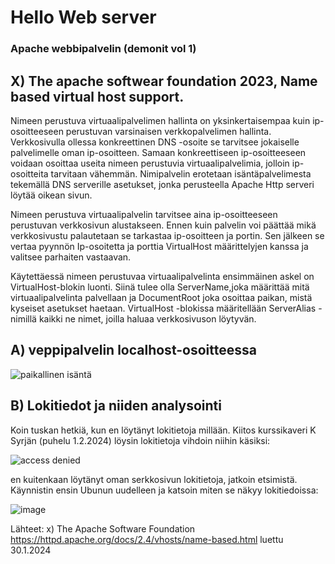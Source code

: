 # Hello Web server
### Apache webbipalvelin (demonit vol 1)

## X) The apache softwear foundation 2023, Name based virtual host support. 
  Nimeen perustuva virtuaalipalvelimen hallinta on yksinkertaisempaa kuin ip-osoitteeseen perustuvan varsinaisen verkkopalvelimen hallinta. Verkkosivulla ollessa konkreettinen DNS -osoite se tarvitsee jokaiselle palvelimelle oman ip-osoitteen. Samaan konkreettiseen ip-osoitteeseen voidaan osoittaa useita nimeen perustuvia virtuaalipalvelimia, jolloin ip-osoitteita tarvitaan vähemmän. Nimipalvelin erotetaan isäntäpalvelimesta tekemällä DNS serverille asetukset, jonka perusteella Apache Http serveri löytää oikean sivun.   
  
  Nimeen perustuva virtuaalipalvelin tarvitsee aina ip-osoitteeseen perustuvan verkkosivun alustakseen. Ennen kuin palvelin voi päättää mikä verkkosivustu palautetaan se tarkastaa ip-osoitteen ja portin. Sen jälkeen se vertaa pyynnön Ip-osoitetta ja porttia VirtualHost määrittelyjen kanssa ja valitsee parhaiten vastaavan.  
  
  Käytettäessä nimeen perustuvaa virtuaalipalvelinta ensimmäinen askel on VirtualHost-blokin luonti. Siinä tulee olla ServerName,joka määrittää mitä virtuaalipalvelinta palvellaan ja DocumentRoot joka osoittaa paikan, mistä kyseiset asetukset haetaan. VirtualHost -blokissa määritellään ServerAlias -nimillä kaikki ne nimet, joilla haluaa verkkosivuson löytyvän.  

## A) veppipalvelin localhost-osoitteessa  

![paikallinen isäntä](https://github.com/VaMaija/Linux2024/assets/142913118/b51535ec-bc70-4ce9-9d14-690fda16aef6)

## B) Lokitiedot ja niiden analysointi 

Koin tuskan hetkiä, kun en löytänyt lokitietoja millään. Kiitos kurssikaveri K Syrjän (puhelu 1.2.2024) löysin lokitietoja vihdoin niihin käsiksi: 

![access denied](https://github.com/VaMaija/Linux2024/assets/142913118/ca07020b-5e34-4269-a089-16a095799755)

en kuitenkaan löytänyt oman serkkosivun lokitietoja, jatkoin etsimistä. 
Käynnistin ensin Ubunun uudelleen ja katsoin miten se näkyy lokitiedoissa: 

![image](https://github.com/VaMaija/Linux2024/assets/142913118/7c725497-a398-43ea-b002-3478d8a3445d)










Lähteet: 
  x) The Apache Software Foundation https://httpd.apache.org/docs/2.4/vhosts/name-based.html luettu 30.1.2024 

